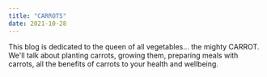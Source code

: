 ```yaml
---
title: "CARROTS"
date: 2021-10-28
---
```

This blog is dedicated to the queen of all vegetables... the mighty CARROT. 
We'll talk about planting carrots, growing them, preparing meals with carrots, all the benefits of carrots to your health and wellbeing.
